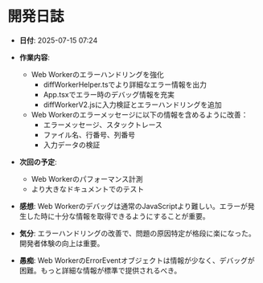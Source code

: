 # 開発日誌

- **日付**: 2025-07-15 07:24
- **作業内容**:
  - Web Workerのエラーハンドリングを強化
    - diffWorkerHelper.tsでより詳細なエラー情報を出力
    - App.tsxでエラー時のデバッグ情報を充実
    - diffWorkerV2.jsに入力検証とエラーハンドリングを追加
  - Web Workerのエラーメッセージに以下の情報を含めるように改善：
    - エラーメッセージ、スタックトレース
    - ファイル名、行番号、列番号
    - 入力データの検証

- **次回の予定**:
  - Web Workerのパフォーマンス計測
  - より大きなドキュメントでのテスト

- **感想**: 
  Web Workerのデバッグは通常のJavaScriptより難しい。エラーが発生した時に十分な情報を取得できるようにすることが重要。

- **気分**: 
  エラーハンドリングの改善で、問題の原因特定が格段に楽になった。開発者体験の向上は重要。

- **愚痴**: 
  Web WorkerのErrorEventオブジェクトは情報が少なく、デバッグが困難。もっと詳細な情報が標準で提供されるべき。